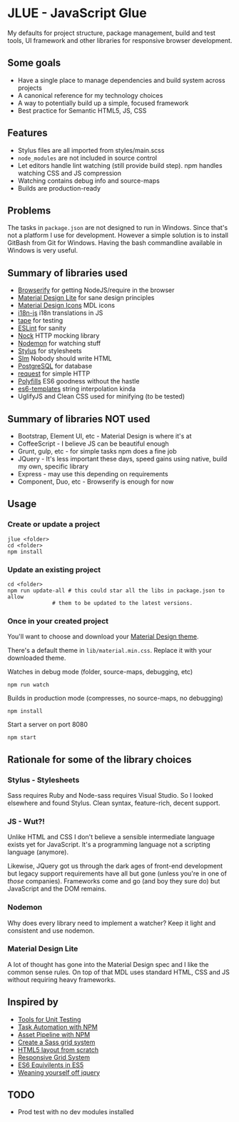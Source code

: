 # JLUE - JavaScript Glue

My defaults for project structure, package management, build and test tools,
UI framework and other libraries for responsive browser development.

## Some goals

* Have a single place to manage dependencies and build system across projects
* A canonical reference for my technology choices
* A way to potentially build up a simple, focused framework
* Best practice for Semantic HTML5, JS, CSS

## Features

* Stylus files are all imported from styles/main.scss
* `node_modules` are not included in source control
* Let editors handle lint watching (still provide build step).
  npm handles watching CSS and JS compression
* Watching contains debug info and source-maps
* Builds are production-ready

## Problems

The tasks in `package.json` are not designed to run in Windows. Since that's not
a platform I use for development. However a simple solution is to install GitBash
from Git for Windows. Having the bash commandline available in Windows is very
useful.

## Summary of libraries used

* [Browserify](http://browserify.org/) for getting NodeJS/require in the browser
* [Material Design Lite](http://www.getmdl.io/) for sane design principles
* [Material Design Icons](http://google.github.io/material-design-icons/) MDL icons
* [i18n-js](https://github.com/fnando/i18n-js) i18n translations in JS
* [tape](https://github.com/substack/tape) for testing
* [ESLint](http://www.eslint.org/) for sanity
* [Nock](https://github.com/pgte/nock) HTTP mocking library
* [Nodemon](http://nodemon.io/) for watching stuff
* [Stylus](https://github.com/stylus/stylus) for stylesheets
* [Slm](https://github.com/slm-lang/slm) Nobody should write HTML
* [PostgreSQL](http://www.postgresql.org/) for database
* [request](https://github.com/mikeal/request) for simple HTTP
* [Polyfills](https://github.com/zloirock/core-js) ES6 goodness without the hastle
* [es6-templates](https://github.com/esnext/es6-templates) string interpolation kinda
* UglifyJS and Clean CSS used for minifying (to be tested)

## Summary of libraries NOT used

* Bootstrap, Element UI, etc - Material Design is where it's at
* CoffeeScript - I believe JS can be beautiful enough
* Grunt, gulp, etc - for simple tasks npm does a fine job
* JQuery - It's less important these days, speed gains using native,
  build my own, specific library
* Express - may use this depending on requirements
* Component, Duo, etc - Browserify is enough for now

## Usage

### Create or update a project

    jlue <folder>
    cd <folder>
    npm install

### Update an existing project

    cd <folder>
    npm run update-all # this could star all the libs in package.json to allow
                  # them to be updated to the latest versions.

### Once in your created project

You'll want to choose and download your
[Material Design theme](http://www.getmdl.io/customize/index.html).

There's a default theme in `lib/material.min.css`. Replace it with
your downloaded theme.

Watches in debug mode (folder, source-maps, debugging, etc)

    npm run watch

Builds in production mode (compresses, no source-maps, no debugging)

    npm install

Start a server on port 8080

    npm start

## Rationale for some of the library choices

### Stylus - Stylesheets

Sass requires Ruby and Node-sass requires Visual Studio.
So I looked elsewhere and found Stylus. Clean syntax,
feature-rich, decent support.

### JS - Wut?!

Unlike HTML and CSS I don't believe a sensible intermediate language
exists yet for JavaScript. It's a programming language not a scripting
language (anymore).

Likewise, JQuery got us through the dark ages of front-end development
but legacy support requirements have all but gone (unless you're in one
of *those* companies). Frameworks come and go (and boy they sure do)
but JavaScript and the DOM remains.

### Nodemon

Why does every library need to implement a watcher? Keep it
light and consistent and use nodemon.

### Material Design Lite

A lot of thought has gone into the Material Design spec and I like the common sense
rules. On top of that MDL uses standard HTML, CSS and JS without requiring heavy
frameworks.

## Inspired by

* [Tools for Unit Testing](http://clock.co.uk/blog/tools-for-unit-testing-and-quality-assurance-in-node-js)
* [Task Automation with NPM](http://substack.net/task_automation_with_npm_run)
* [Asset Pipeline with NPM](http://blog.modulus.io/using-npm-scripts-to-build-asset-pipeline)
* [Create a Sass grid system](http://www.lukeharrison.net/blog/create-a-sass-grid-system/)
* [HTML5 layout from scratch](http://www.smashingmagazine.com/2009/08/04/designing-a-html-5-layout-from-scratch/)
* [Responsive Grid System](http://www.responsivegridsystem.com/)
* [ES6 Equivilents in ES5](https://github.com/addyosmani/es6-equivalents-in-es5)
* [Weaning yourself off jquery](http://substack.net/weaning_yourself_off_jquery)

## TODO

* Prod test with no dev modules installed
